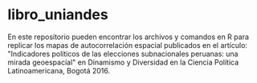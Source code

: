 # libro_uniandes

En este repositorio pueden encontrar los archivos y comandos en R para replicar los mapas de autocorrelación espacial publicados en el artículo: "Indicadores políticos de las elecciones subnacionales peruanas: una mirada geoespacial" en Dinamismo y Diversidad en la Ciencia Política Latinoamericana, Bogotá 2016. 
